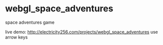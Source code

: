 # webgl_space_adventures

space adventures game

live demo: http://electricity256.com/projects/webgl_space_adventures
use arrow keys
